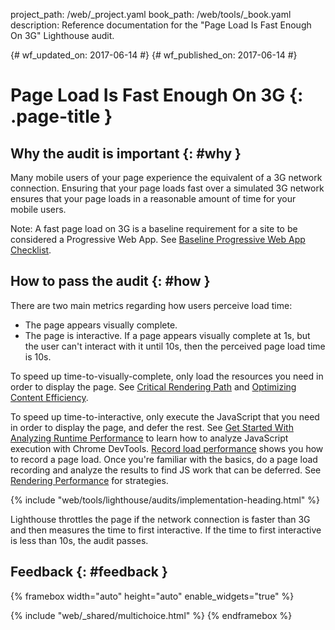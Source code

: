 project_path: /web/_project.yaml
book_path: /web/tools/_book.yaml
description: Reference documentation for the "Page Load Is Fast Enough On 3G" Lighthouse audit.

{# wf_updated_on: 2017-06-14 #}
{# wf_published_on: 2017-06-14 #}

# Page Load Is Fast Enough On 3G  {: .page-title }

## Why the audit is important {: #why }

Many mobile users of your page experience the equivalent of a 3G network
connection. Ensuring that your page loads fast over a simulated 3G network
ensures that your page loads in a reasonable amount of time for your mobile
users.

Note: A fast page load on 3G is a baseline requirement for a site to be
considered a Progressive Web App. See [Baseline Progressive Web App
Checklist](/web/progressive-web-apps/checklist#baseline).

## How to pass the audit {: #how }

There are two main metrics regarding how users perceive load time:

* The page appears visually complete.
* The page is interactive. If a page appears visually complete at 1s,
  but the user can't interact with it until 10s, then the perceived page
  load time is 10s.

To speed up time-to-visually-complete, only load the resources you need in order
to display the page. See [Critical Rendering Path][CRP] and [Optimizing Content
Efficiency][OCE].

[CRP]: /web/fundamentals/performance/critical-rendering-path/
[OCE]: /web/fundamentals/performance/optimizing-content-efficiency/

To speed up time-to-interactive, only execute the JavaScript that you need in
order to display the page, and defer the rest. See [Get Started With Analyzing
Runtime Performance][GS] to learn how to analyze JavaScript execution with
Chrome DevTools. [Record load performance][load] shows you how to record a page
load. Once you're familiar with the basics, do a page load recording and analyze
the results to find JS work that can be deferred. See [Rendering
Performance][RP] for strategies.

[GS]: /web/tools/chrome-devtools/evaluate-performance/
[load]: /web/tools/chrome-devtools/evaluate-performance/reference#record-load
[RP]: /web/fundamentals/performance/rendering/

{% include "web/tools/lighthouse/audits/implementation-heading.html" %}

Lighthouse throttles the page if the network connection is faster than
3G and then measures the time to first interactive. If the time to first
interactive is less than 10s, the audit passes.

## Feedback {: #feedback }

{% framebox width="auto" height="auto" enable_widgets="true" %}
<script>
var label = 'Fast Enough On 3G / Helpful';
var url = 'https://github.com/google/webfundamentals/issues/new?title=[' +
      label + ']';
var feedback = {
  "category": "Lighthouse",
  "choices": [
    {
      "button": {
        "text": "This Doc Was Helpful"
      },
      "response": "Thanks for the feedback.",
      "analytics": {
        "label": label
      }
    },
    {
      "button": {
        "text": "This Doc Was Not Helpful"
      },
      "response": 'Sorry to hear that. Please <a href="' + url +
          '" target="_blank">open a GitHub issue</a> and tell us how to ' +
          'make it better.',
      "analytics": {
        "label": label,
        "value": 0
      }
    }
  ]
};
</script>
{% include "web/_shared/multichoice.html" %}
{% endframebox %}

